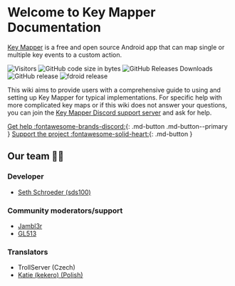# Welcome to  Key Mapper Documentation

[Key Mapper](http://code.keymapper.club) is a free and open source Android app that can map single or multiple key events to a custom action. 

![Visitors](https://visitor-badge.glitch.me/badge?page_id=index)
![GitHub code size in bytes](https://img.shields.io/github/languages/code-size/sds100/KeyMapper.svg)
![GitHub Releases Downloads](https://img.shields.io/github/downloads/sds100/keymapper/total.svg?label=GitHub%20Releases%20Downloads)
![GitHub release](https://img.shields.io/github/release/sds100/KeyMapper.svg)
![fdroid release](https://img.shields.io/f-droid/v/io.github.sds100.keymapper.svg)


This wiki aims to provide users with a comprehensive guide to using and setting up Key Mapper for typical implementations. For specific help with more complicated key maps or if this wiki does not answer your questions, you can join the [Key Mapper Discord support server](http://keymapper.club) and ask for help.

[Get help :fontawesome-brands-discord:](http://keymapper.club){: .md-button .md-button--primary }
[Support the project :fontawesome-solid-heart:](https://ko-fi.com/sethschroeder){: .md-button }

## Our team 🧑‍💻

### Developer

- [Seth Schroeder (sds100)](https://github.com/sds100)

### Community moderators/support

- [Jambl3r](https://gitlab.com/jambl3r)
- [GL513](https://gl513.github.io/)

### Translators

- TrollServer (Czech)
- [Katie (kekero) (Polish)](https://github.com/LoveEevee)
